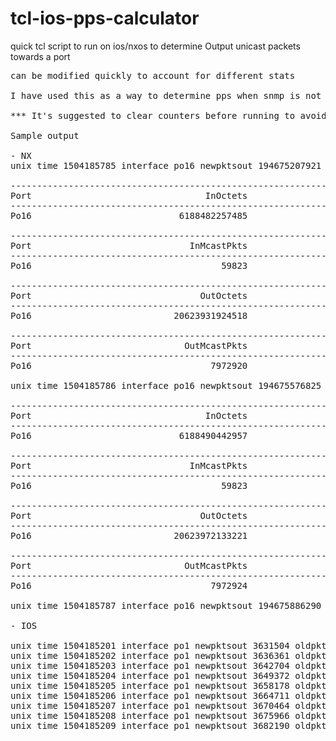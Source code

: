 # tcl-ios-pps-calculator
quick tcl script to run on ios/nxos to determine Output unicast packets towards a port

<pre>
can be modified quickly to account for different stats

I have used this as a way to determine pps when snmp is not an option.

*** It's suggested to clear counters before running to avoid having tcl complain about integers being too big when the delta is calculated

Sample output

- NX
unix time 1504185785 interface po16 newpktsout 194675207921 oldpktsout 194674879413     PPS is 328508

--------------------------------------------------------------------------------
Port                                 InOctets                      InUcastPkts
--------------------------------------------------------------------------------
Po16                            6188482257485                      91726328908

--------------------------------------------------------------------------------
Port                              InMcastPkts                      InBcastPkts
--------------------------------------------------------------------------------
Po16                                    59823                                0

--------------------------------------------------------------------------------
Port                                OutOctets                     OutUcastPkts
--------------------------------------------------------------------------------
Po16                           20623931924518                     194675576825

--------------------------------------------------------------------------------
Port                             OutMcastPkts                     OutBcastPkts
--------------------------------------------------------------------------------
Po16                                  7972920                              519

unix time 1504185786 interface po16 newpktsout 194675576825 oldpktsout 194675207921     PPS is 368904

--------------------------------------------------------------------------------
Port                                 InOctets                      InUcastPkts
--------------------------------------------------------------------------------
Po16                            6188490442957                      91726450731

--------------------------------------------------------------------------------
Port                              InMcastPkts                      InBcastPkts
--------------------------------------------------------------------------------
Po16                                    59823                                0

--------------------------------------------------------------------------------
Port                                OutOctets                     OutUcastPkts
--------------------------------------------------------------------------------
Po16                           20623972133221                     194675886290

--------------------------------------------------------------------------------
Port                             OutMcastPkts                     OutBcastPkts
--------------------------------------------------------------------------------
Po16                                  7972924                              519

unix time 1504185787 interface po16 newpktsout 194675886290 oldpktsout 194675576825     PPS is 309465

- IOS

unix time 1504185201 interface po1 newpktsout 3631504 oldpktsout 3626997        PPS is 4507
unix time 1504185202 interface po1 newpktsout 3636361 oldpktsout 3631504        PPS is 4857
unix time 1504185203 interface po1 newpktsout 3642704 oldpktsout 3636361        PPS is 6343
unix time 1504185204 interface po1 newpktsout 3649372 oldpktsout 3642704        PPS is 6668
unix time 1504185205 interface po1 newpktsout 3658178 oldpktsout 3649372        PPS is 8806
unix time 1504185206 interface po1 newpktsout 3664711 oldpktsout 3658178        PPS is 6533
unix time 1504185207 interface po1 newpktsout 3670464 oldpktsout 3664711        PPS is 5753
unix time 1504185208 interface po1 newpktsout 3675966 oldpktsout 3670464        PPS is 5502
unix time 1504185209 interface po1 newpktsout 3682190 oldpktsout 3675966        PPS is 6224

</pre>
